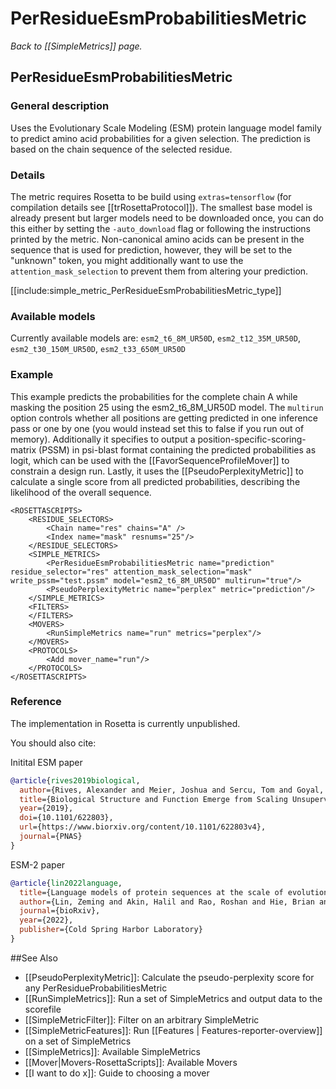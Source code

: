 # PerResidueEsmProbabilitiesMetric
*Back to [[SimpleMetrics]] page.*
## PerResidueEsmProbabilitiesMetric


### General description
Uses the Evolutionary Scale Modeling (ESM) protein language model family to predict amino acid probabilities for a given selection. The prediction is based on the chain sequence of the selected residue.

### Details
The metric requires Rosetta to be build using `extras=tensorflow` (for compilation details see [[trRosettaProtocol]]). The smallest base model is already present but larger models need to be downloaded once, you can do this either by setting the `-auto_download` flag or following the instructions printed by the metric. Non-canonical amino acids can be present in the sequence that is used for prediction, however, they will be set to the "unknown" token, you might additionally want to use the `attention_mask_selection` to prevent them from altering your prediction.

[[include:simple_metric_PerResidueEsmProbabilitiesMetric_type]]

### Available models
Currently available models are: `esm2_t6_8M_UR50D`, `esm2_t12_35M_UR50D`, `esm2_t30_150M_UR50D`, `esm2_t33_650M_UR50D`

### Example
This example predicts the probabilities for the complete chain A while masking the position 25 using the esm2_t6_8M_UR50D model. The `multirun` option controls whether all positions are getting predicted in one inference pass or one by one (you would instead set this to false if you run out of memory). Additionally it specifies to output a position-specific-scoring-matrix (PSSM) in psi-blast format containing the predicted probabilities as logit, which can be used with the [[FavorSequenceProfileMover]] to constrain a design run. Lastly, it uses the [[PseudoPerplexityMetric]] to calculate a single score from all predicted probabilities, describing the likelihood of the overall sequence.

```
<ROSETTASCRIPTS>
    <RESIDUE_SELECTORS>
        <Chain name="res" chains="A" />
        <Index name="mask" resnums="25"/>
    </RESIDUE_SELECTORS>
    <SIMPLE_METRICS>
        <PerResidueEsmProbabilitiesMetric name="prediction" residue_selector="res" attention_mask_selection="mask"  write_pssm="test.pssm" model="esm2_t6_8M_UR50D" multirun="true"/>
        <PseudoPerplexityMetric name="perplex" metric="prediction"/>
    </SIMPLE_METRICS>
    <FILTERS>
    </FILTERS>
    <MOVERS>
        <RunSimpleMetrics name="run" metrics="perplex"/>
    </MOVERS>
    <PROTOCOLS>
        <Add mover_name="run"/>
    </PROTOCOLS>
</ROSETTASCRIPTS>
```

### Reference
The implementation in Rosetta is currently unpublished.

You should also cite:

Initital ESM paper

```bibtex
@article{rives2019biological,
  author={Rives, Alexander and Meier, Joshua and Sercu, Tom and Goyal, Siddharth and Lin, Zeming and Liu, Jason and Guo, Demi and Ott, Myle and Zitnick, C. Lawrence and Ma, Jerry and Fergus, Rob},
  title={Biological Structure and Function Emerge from Scaling Unsupervised Learning to 250 Million Protein Sequences},
  year={2019},
  doi={10.1101/622803},
  url={https://www.biorxiv.org/content/10.1101/622803v4},
  journal={PNAS}
}
```

ESM-2 paper

```bibtex
@article{lin2022language,
  title={Language models of protein sequences at the scale of evolution enable accurate structure prediction},
  author={Lin, Zeming and Akin, Halil and Rao, Roshan and Hie, Brian and Zhu, Zhongkai and Lu, Wenting and Smetanin, Nikita and dos Santos Costa, Allan and Fazel-Zarandi, Maryam and Sercu, Tom and Candido, Sal and others},
  journal={bioRxiv},
  year={2022},
  publisher={Cold Spring Harbor Laboratory}
}
```

##See Also

* [[PseudoPerplexityMetric]]: Calculate the pseudo-perplexity score for any PerResidueProbabilitiesMetric
* [[RunSimpleMetrics]]: Run a set of SimpleMetrics and output data to the scorefile
* [[SimpleMetricFilter]]: Filter on an arbitrary SimpleMetric
* [[SimpleMetricFeatures]]: Run [[Features | Features-reporter-overview]] on a set of SimpleMetrics
* [[SimpleMetrics]]: Available SimpleMetrics
* [[Mover|Movers-RosettaScripts]]: Available Movers
* [[I want to do x]]: Guide to choosing a mover